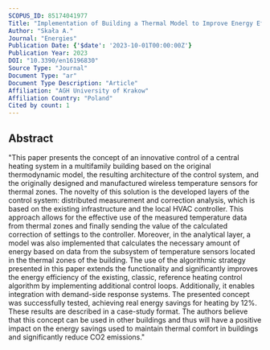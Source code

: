 ```yaml
---
SCOPUS_ID: 85174041977
Title: "Implementation of Building a Thermal Model to Improve Energy Efficiency of the Central Heating System—A Case Study"
Author: "Skała A."
Journal: "Energies"
Publication Date: {'$date': '2023-10-01T00:00:00Z'}
Publication Year: 2023
DOI: "10.3390/en16196830"
Source Type: "Journal"
Document Type: "ar"
Document Type Description: "Article"
Affiliation: "AGH University of Krakow"
Affiliation Country: "Poland"
Cited by count: 1
---
```


## Abstract
"This paper presents the concept of an innovative control of a central heating system in a multifamily building based on the original thermodynamic model, the resulting architecture of the control system, and the originally designed and manufactured wireless temperature sensors for thermal zones. The novelty of this solution is the developed layers of the control system: distributed measurement and correction analysis, which is based on the existing infrastructure and the local HVAC controller. This approach allows for the effective use of the measured temperature data from thermal zones and finally sending the value of the calculated correction of settings to the controller. Moreover, in the analytical layer, a model was also implemented that calculates the necessary amount of energy based on data from the subsystem of temperature sensors located in the thermal zones of the building. The use of the algorithmic strategy presented in this paper extends the functionality and significantly improves the energy efficiency of the existing, classic, reference heating control algorithm by implementing additional control loops. Additionally, it enables integration with demand-side response systems. The presented concept was successfully tested, achieving real energy savings for heating by 12%. These results are described in a case-study format. The authors believe that this concept can be used in other buildings and thus will have a positive impact on the energy savings used to maintain thermal comfort in buildings and significantly reduce CO2 emissions."
